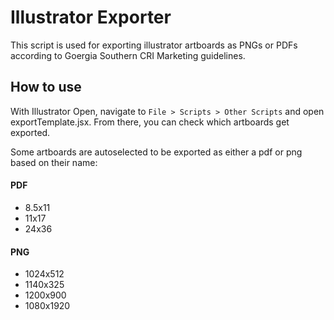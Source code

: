 # Illustrator Exporter

This script is used for exporting illustrator artboards as PNGs or PDFs according to Goergia Southern CRI Marketing guidelines.

## How to use

With Illustrator Open, navigate to `File > Scripts > Other Scripts` and open exportTemplate.jsx. From there, you can check which artboards get exported. 

Some artboards are autoselected to be exported as either a pdf or png based on their name:

#### PDF

- 8.5x11
- 11x17
- 24x36



#### PNG

- 1024x512
- 1140x325
- 1200x900
- 1080x1920

